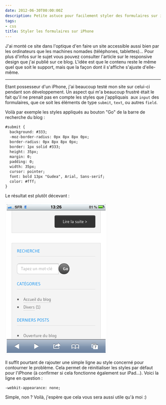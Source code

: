 ```yaml
---
date: 2012-06-30T00:00:00Z
description: Petite astuce pour facilement styler des formulaires sur iPhone, iPad etc
tags:
- css
title: Styler les formulaires sur iPhone
---
```


J'ai monté ce site dans l'optique d'en faire un site accessible aussi bien par les ordinateurs que les machines nomades (téléphones, tablettes)... Pour plus d'infos sur le sujet vous pouvez consulter l'article sur le responsive design que j'ai publié sur ce blog. L'idée est que le contenu reste le même quel que soit le support, mais que la façon dont il s'affiche s'ajuste d'elle-même.

---

Etant possesseur d'un iPhone, j'ai beaucoup testé mon site sur celui-ci pendant son développement. Un aspect qui m'a beaucoup frustré était le fait qu'il ne prenait pas en compte les styles que j'appliquais  aux <code>input</code> des formulaires, que ce soit les éléments de type <code>submit</code>, <code>text</code>, ou autres <code>field</code>.

Voilà par exemple les styles appliqués au bouton "Go" de la barre de recherche du blog&nbsp;:

    #submit {
      background: #333;
      -moz-border-radius: 0px 8px 8px 0px;
      border-radius: 0px 8px 8px 0px;
      border: 1px solid #333;
      height: 35px;
      margin: 0;
      padding: 0;
      width: 35px;
      cursor: pointer;
      font: bold 13px "Gudea", Arial, Sans-serif;
      color: #fff;
    }

Le résultat est plutôt décevant&nbsp;:

![Formulaire iPhone](/assets/img/formulaire-iphone.png)

Il suffit pourtant de rajouter une simple ligne au style concerné pour contourner le problème. Cela permet de réinitialiser les styles par défaut pour l'iPhone (à confirmer si cela fonctionne également sur iPad...). Voici la ligne en question&nbsp;:

    -webkit-appearance: none;

Simple, non&nbsp;? Voilà, j'espère que cela vous sera aussi utile qu'à moi&nbsp;:)
